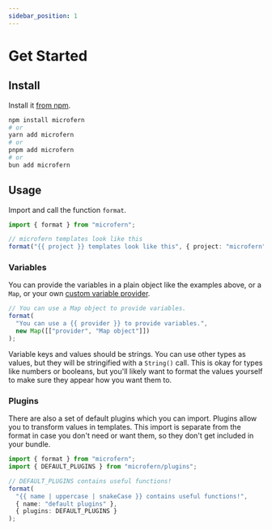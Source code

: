 ```yaml
---
sidebar_position: 1
---
```


# Get Started

## Install

Install it [from npm](https://www.npmjs.com/package/microfern).

```sh
npm install microfern
# or
yarn add microfern
# or
pnpm add microfern
# or
bun add microfern
```

## Usage

Import and call the function `format`.

<!-- If you change these examples, please update the corresponding test in doc.test.ts too! -->

<!-- simple -->

```ts
import { format } from "microfern";

// microfern templates look like this
format("{{ project }} templates look like this", { project: "microfern" });
```

### Variables

You can provide the variables in a plain object like the examples above, or a
`Map`, or your own [custom variable provider](/docs/custom-variable-providers).

```ts
// You can use a Map object to provide variables.
format(
  "You can use a {{ provider }} to provide variables.",
  new Map([["provider", "Map object"]])
);
```

Variable keys and values should be strings. You can use other types as values,
but they will be stringified with a `String()` call. This is okay for types like
numbers or booleans, but you'll likely want to format the values yourself to
make sure they appear how you want them to.

### Plugins

There are also a set of default plugins which you can import. Plugins allow you
to transform values in templates. This import is separate from the format in
case you don't need or want them, so they don't get included in your bundle.

<!-- plugins -->

```ts
import { format } from "microfern";
import { DEFAULT_PLUGINS } from "microfern/plugins";

// DEFAULT_PLUGINS contains useful functions!
format(
  "{{ name | uppercase | snakeCase }} contains useful functions!",
  { name: "default plugins" },
  { plugins: DEFAULT_PLUGINS }
);
```
